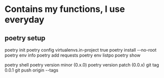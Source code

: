 # Contains my functions, I use everyday

## poetry setup

poetry init
poetry config virtualenvs.in-project true
poetry install --no-root
poetry env info
poetry add requests
poetry env listpo
poetry show


poetry shell
poetry version minor (0.x.0)
poetry version patch (0.0.x)
git tag 0.0.1
git push origin --tags
